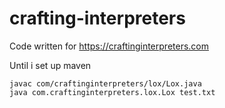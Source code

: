 # crafting-interpreters
Code written for https://craftinginterpreters.com

Until i set up maven
```
javac com/craftinginterpreters/lox/Lox.java
java com.craftinginterpreters.lox.Lox test.txt
```
